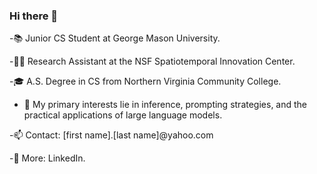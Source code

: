 ### Hi there 👋

-📚 Junior CS Student at George Mason University.

-🧑‍💻 Research Assistant at the NSF Spatiotemporal Innovation Center.

-🎓 A.S. Degree in CS from Northern Virginia Community College.

- 🚀 My primary interests lie in inference, prompting strategies, and the practical applications of large language models.

-📫 Contact: [first name].[last name]@yahoo.com

-📄 More: LinkedIn.
